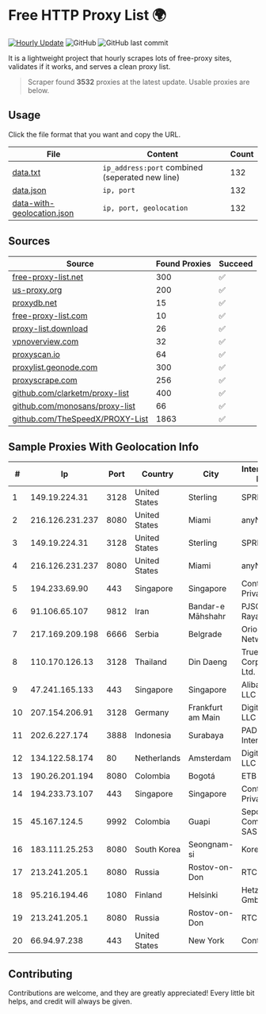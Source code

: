 
# Free HTTP Proxy List 🌍

[![Hourly Update](https://github.com/mertguvencli/http-proxy-list/actions/workflows/main.yml/badge.svg?branch=main)](https://github.com/mertguvencli/http-proxy-list/actions/workflows/main.yml)
![GitHub](https://img.shields.io/github/license/mertguvencli/http-proxy-list)
![GitHub last commit](https://img.shields.io/github/last-commit/mertguvencli/http-proxy-list)

It is a lightweight project that hourly scrapes lots of free-proxy sites, validates if it works, and serves a clean proxy list.


> Scraper found **3532** proxies at the latest update. Usable proxies are below.

## Usage

Click the file format that you want and copy the URL.


|File|Content|Count|
|----|-------|-----|
|[data.txt](https://raw.githubusercontent.com/mertguvencli/http-proxy-list/main/proxy-list/data.txt)|`ip_address:port` combined (seperated new line)|132|
|[data.json](https://raw.githubusercontent.com/mertguvencli/http-proxy-list/main/proxy-list/data.json)|`ip, port`|132|
|[data-with-geolocation.json](https://raw.githubusercontent.com/mertguvencli/http-proxy-list/main/proxy-list/data-with-geolocation.json)|`ip, port, geolocation`|132|

## Sources

|Source|Found Proxies|Succeed|
|------|-------------|-------|
|[free-proxy-list.net](https://free-proxy-list.net)|300|✅|
|[us-proxy.org](https://www.us-proxy.org)|200|✅|
|[proxydb.net](http://proxydb.net)|15|✅|
|[free-proxy-list.com](https://free-proxy-list.com/?page=&port=&type%5B%5D=http&type%5B%5D=https&up_time=0&search=Search)|10|✅|
|[proxy-list.download](https://www.proxy-list.download/HTTP)|26|✅|
|[vpnoverview.com](https://vpnoverview.com/privacy/anonymous-browsing/free-proxy-servers)|32|✅|
|[proxyscan.io](https://www.proxyscan.io)|64|✅|
|[proxylist.geonode.com](https://proxylist.geonode.com/api/proxy-list?limit=300&page=1&sort_by=lastChecked&sort_type=desc&protocols=http,https)|300|✅|
|[proxyscrape.com](https://api.proxyscrape.com/v2/?request=displayproxies&protocol=http&timeout=10000&country=all&ssl=all&anonymity=all)|256|✅|
|[github.com/clarketm/proxy-list](https://raw.githubusercontent.com/clarketm/proxy-list/master/proxy-list-raw.txt)|400|✅|
|[github.com/monosans/proxy-list](https://raw.githubusercontent.com/monosans/proxy-list/main/proxies/http.txt)|66|✅|
|[github.com/TheSpeedX/PROXY-List](https://raw.githubusercontent.com/TheSpeedX/PROXY-List/master/http.txt)|1863|✅|


## Sample Proxies With Geolocation Info

|#|Ip|Port|Country|City|Internet Service Provider|
|-|--|----|-------|----|-------------------------|
|1|149.19.224.31|3128|United States|Sterling|SPRINT|
|2|216.126.231.237|8080|United States|Miami|anyNode|
|3|149.19.224.31|3128|United States|Sterling|SPRINT|
|4|216.126.231.237|8080|United States|Miami|anyNode|
|5|194.233.69.90|443|Singapore|Singapore|Contabo Asia Private Limited|
|6|91.106.65.107|9812|Iran|Bandar-e Māhshahr|PJSC "Badr Rayan Jonoob"|
|7|217.169.209.198|6666|Serbia|Belgrade|Orion Telekom Network|
|8|110.170.126.13|3128|Thailand|Din Daeng|True Internet Corporation CO. Ltd.|
|9|47.241.165.133|443|Singapore|Singapore|Alibaba.com LLC|
|10|207.154.206.91|3128|Germany|Frankfurt am Main|DigitalOcean, LLC|
|11|202.6.227.174|3888|Indonesia|Surabaya|PADINET - Padi Internet|
|12|134.122.58.174|80|Netherlands|Amsterdam|DigitalOcean, LLC|
|13|190.26.201.194|8080|Colombia|Bogotá|ETB - Colombia|
|14|194.233.73.107|443|Singapore|Singapore|Contabo Asia Private Limited|
|15|45.167.124.5|9992|Colombia|Guapi|Sepcom Comunicaciones SAS|
|16|183.111.25.253|8080|South Korea|Seongnam-si|Korea Telecom|
|17|213.241.205.1|8080|Russia|Rostov-on-Don|RTCOMM-YUG|
|18|95.216.194.46|1080|Finland|Helsinki|Hetzner Online GmbH|
|19|213.241.205.1|8080|Russia|Rostov-on-Don|RTCOMM-YUG|
|20|66.94.97.238|443|United States|New York|Contabo Inc.|



## Contributing

Contributions are welcome, and they are greatly appreciated! Every
little bit helps, and credit will always be given.

